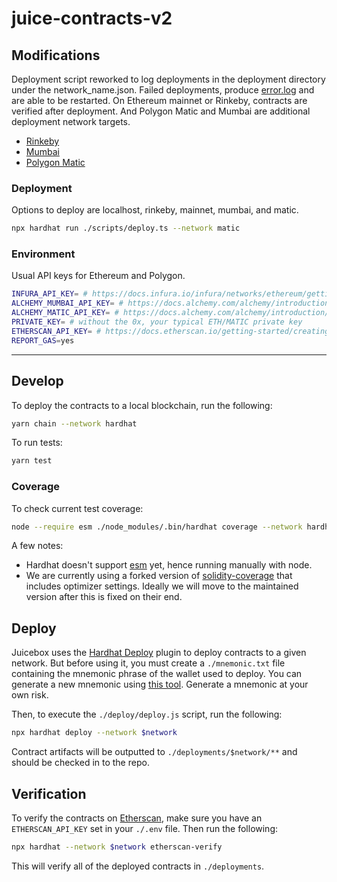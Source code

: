 # juice-contracts-v2

## Modifications

Deployment script reworked to log deployments in the deployment directory under the network_name.json. Failed deployments, produce [error.log](https://gist.github.com/tankbottoms/9c33b8858cc3a91edfc5f562a30191c1) and are able to be restarted. On Ethereum mainnet or Rinkeby, contracts are verified after deployment. And Polygon Matic and Mumbai are additional deployment network targets. 

* [Rinkeby](https://gist.github.com/tankbottoms/9b7f8ddab948ec72c1a02b217e14cd1e)
* [Mumbai](https://gist.github.com/tankbottoms/21cb46a6a79e7cd53f7f958f81a613ea)
* [Polygon Matic](https://gist.github.com/tankbottoms/d359cbc096ec5674e099b2c251662e9c)

### Deployment 

Options to deploy are localhost, rinkeby, mainnet, mumbai, and matic.

```bash
npx hardhat run ./scripts/deploy.ts --network matic 
```

### Environment 

Usual API keys for Ethereum and Polygon.

```bash
INFURA_API_KEY= # https://docs.infura.io/infura/networks/ethereum/getting-started
ALCHEMY_MUMBAI_API_KEY= # https://docs.alchemy.com/alchemy/introduction/getting-started
ALCHEMY_MATIC_API_KEY= # https://docs.alchemy.com/alchemy/introduction/getting-started
PRIVATE_KEY= # without the 0x, your typical ETH/MATIC private key
ETHERSCAN_API_KEY= # https://docs.etherscan.io/getting-started/creating-an-account
REPORT_GAS=yes
```
---
## Develop

To deploy the contracts to a local blockchain, run the following:

```bash
yarn chain --network hardhat
```

To run tests:

```bash
yarn test
```

### Coverage

To check current test coverage:

```bash
node --require esm ./node_modules/.bin/hardhat coverage --network hardhat
```

A few notes:
* Hardhat doesn't support [esm](https://nodejs.org/api/esm.html) yet, hence running manually with node.
* We are currently using a forked version of [solidity-coverage](https://www.npmjs.com/package/solidity-coverage) that includes optimizer settings. Ideally we will move to the maintained version after this is fixed on their end.

## Deploy

Juicebox uses the [Hardhat Deploy](https://github.com/wighawag/hardhat-deploy) plugin to deploy contracts to a given network. But before using it, you must create a `./mnemonic.txt` file containing the mnemonic phrase of the wallet used to deploy. You can generate a new mnemonic using [this tool](https://github.com/itinance/mnemonics). Generate a mnemonic at your own risk.

Then, to execute the `./deploy/deploy.js` script, run the following:

```bash
npx hardhat deploy --network $network
```

Contract artifacts will be outputted to `./deployments/$network/**` and should be checked in to the repo.

## Verification

To verify the contracts on [Etherscan](https://etherscan.io), make sure you have an `ETHERSCAN_API_KEY` set in your `./.env` file. Then run the following:

```bash
npx hardhat --network $network etherscan-verify
```

This will verify all of the deployed contracts in `./deployments`.
